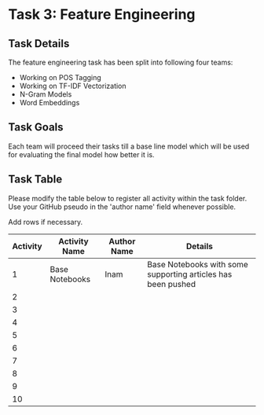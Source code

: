 
# Task 3: Feature Engineering

## Task Details
The feature engineering task has been split into following four teams:
- Working on POS Tagging
- Working on TF-IDF Vectorization
- N-Gram Models
- Word Embeddings
## Task Goals
Each team will proceed their tasks till a base line model which will be used for evaluating the final model how better it is.

## Task Table

Please modify the table below to register all activity within the task folder. Use your GitHub pseudo in the 'author name' field whenever possible.

Add rows if necessary.

| Activity | Activity Name | Author Name | Details |
|-|-|-|-|
|1|Base Notebooks|Inam         |Base Notebooks with some supporting articles has been pushed         |
|2|         |         |         |
|3|         |         |         |
|4|         |         |         |
|5|         |         |         |
|6|         |         |         |
|7|         |         |         |
|8|         |         |         |
|9|         |         |         |
|10|        |         |         |
